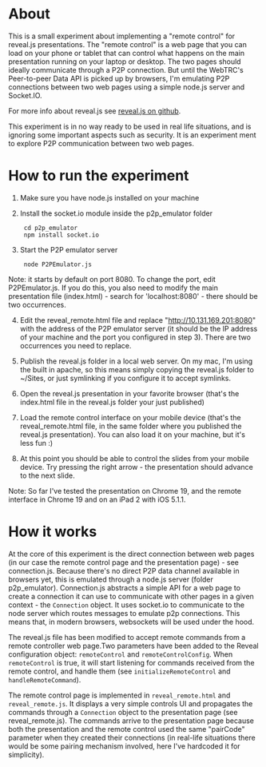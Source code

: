 # About

This is a small experiment about implementing a "remote control" for reveal.js presentations. The "remote control" is a web page that you can load on your phone or tablet that can control what happens on the main presentation running on your laptop or desktop. 
The two pages should ideally communicate through a P2P connection. But until the WebTRC's Peer-to-peer Data API is picked up by browsers, I'm emulating P2P connections between two web pages using a simple node.js server and Socket.IO.

For more info about reveal.js see [reveal.js on github](https://github.com/hakimel/reveal.js).

This experiment is in no way ready to be used in real life situations, and is ignoring some important aspects such as security. It is an experiment ment to explore P2P communication between two web pages.

# How to run the experiment
1. Make sure you have node.js installed on your machine
2. Install the socket.io module inside the p2p_emulator folder

        cd p2p_emulator
        npm install socket.io
3. Start the P2P emulator server

        node P2PEmulator.js
Note: it starts by default on port 8080. To change the port, edit P2PEmulator.js. If you do this, you also need to modify the main presentation file (index.html) - search for 'localhost:8080' - there should be two occurrences.

4. Edit the reveal_remote.html file and replace "http://10.131.169.201:8080" with the address of the P2P emulator server (it should be the IP address of your machine and the port you configured in step 3). There are two occurrences you need to replace.

5. Publish the reveal.js folder in a local web server.
On my mac, I'm using the built in apache, so this means simply copying the reveal.js folder to ~/Sites, or just symlinking if you configure it to accept symlinks.

6. Open the reveal.js presentation in your favorite browser (that's the index.html file in the reveal.js folder your just published)

7. Load the remote control interface on your mobile device (that's the reveal_remote.html file, in the same folder where you published the reveal.js presentation). 
You can also load it on your machine, but it's less fun :)

8. At this point you should be able to control the slides from your mobile device. Try pressing the right arrow - the presentation should advance to the next slide.

Note: So far I've tested the presentation on Chrome 19, and the remote interface in Chrome 19 and on an iPad 2 with iOS 5.1.1. 

# How it works
At the core of this experiment is the direct connection between web pages (in our case the remote control page and the presentation page) - see connection.js. Because there's no direct P2P data channel available in browsers yet, this is emulated through a node.js server (folder p2p_emulator).
Connection.js abstracts a simple API for a web page to create a connection it can use to communicate with other pages in a given context - the `Connection` object. It uses socket.io to communicate to the node server which routes messages to emulate p2p connections. This means that, in modern browsers, websockets will be used under the hood.
 
The reveal.js file has been modified to accept remote commands from a remote controller web page.Two parameters have been added to the Reveal configuration object: `remoteControl` and `remoteControlConfig`. When `remoteControl` is true, it will start listening for commands received from the remote control, and handle them (see `initializeRemoteControl` and `handleRemoteCommand`).

The remote control page is implemented in `reveal_remote.html` and `reveal_remote.js`. It displays a very simple controls UI and propagates the commands through a `Connection` object to the presentation page (see reveal_remote.js). The commands arrive to the presentation page because both the presentation and the remote control used the same "pairCode" parameter when they created their connections (in real-life situations there would be some pairing mechanism involved, here I've hardcoded it for simplicity).
